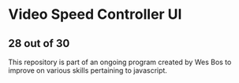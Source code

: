 # Video Speed Controller UI
## 28 out of 30
This repository is part of an ongoing program created by Wes Bos to improve on various skills pertaining to javascript.
